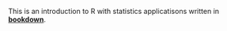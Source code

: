 This is an introduction to R with statistics applicatisons written in **[bookdown](https://github.com/rstudio/bookdown)**.

